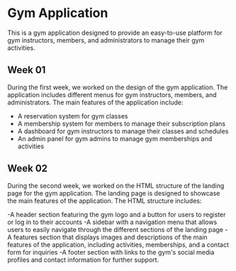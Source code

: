 # Gym Application

This is a gym application designed to provide an easy-to-use platform for gym instructors, members, and administrators to manage their gym activities.

## Week 01

During the first week, we worked on the design of the gym application. The application includes different menus for gym instructors, members, and administrators. The main features of the application include:

- A reservation system for gym classes
- A membership system for members to manage their subscription plans
- A dashboard for gym instructors to manage their classes and schedules
- An admin panel for gym admins to manage gym memberships and activities

## Week 02

During the second week, we worked on the HTML structure of the landing page for the gym application. The landing page is designed to showcase the main features of the application. The HTML structure includes:

-A header section featuring the gym logo and a button for users to register or log in to their accounts
-A sidebar with a navigation menu that allows users to easily navigate through the different sections of the landing page
-A features section that displays images and descriptions of the main features of the application, including activities, memberships, and a contact form for inquiries
-A footer section with links to the gym's social media profiles and contact information for further support.


